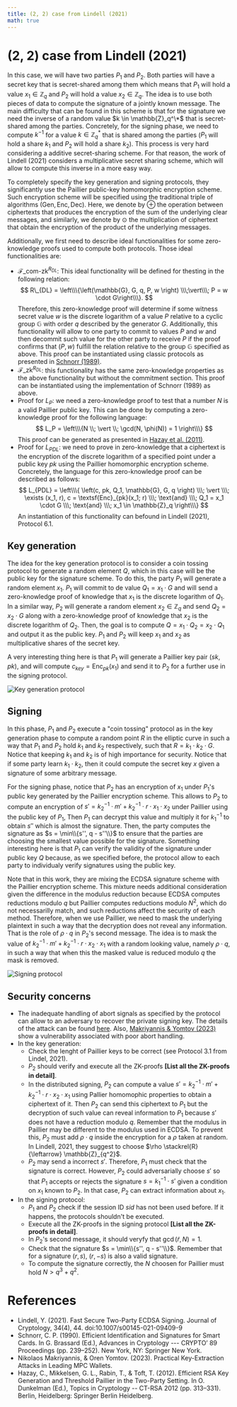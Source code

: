 ```yaml
---
title: (2, 2) case from Lindell (2021)
math: true 
---
```


# (2, 2) case from Lindell (2021)

In this case, we will have two parties $P_1$ and $P_2$. Both parties will have a secret key that is secret-shared among them which means that $P_1$ will hold a value $x_1 \in \mathbb{Z}_q$ and $P_2$ will hold a value $x_2 \in \mathbb{Z}_q$. The idea is to use both pieces of data to compute the signature of a jointly known message. The main difficulty that can be found in this scheme is that for the signature we need the inverse of a random value $k \in \mathbb{Z}_q^\*$ that is secret-shared among the parties. Concretely, for the signing phase, we need to compute $k^{-1}$ for a value $k \in \mathbb{Z}_q^*$ that is shared among the parties ($P_1$ will hold a share $k_1$ and $P_2$ will hold a share $k_2$). This process is very hard considering a additive secret-sharing scheme. For that reason, the work of Lindell (2021) considers a multiplicative secret sharing scheme, which will allow to compute this inverse in a more easy way.

To completely specify the key generation and signing protocols, they significantly use the Paillier public-key homomorphic encryption scheme. Such encryption scheme will be specified using the traditional triple of algorithms $(\textsf{Gen}, \textsf{Enc}, \textsf{Dec})$. Here, we denote by $\oplus$ the operation between ciphertexts that produces the encryption of the sum of the underlying clear messages, and similarly, we denote by $\odot$ the multiplication of ciphertext that obtain the encryption of the product of the underlying messages.

Additionally, we first need to describe ideal functionalities for some zero-knowledge proofs used to compute both protocols. Those ideal functionalities are:
- $\mathcal{F}\_{\textsf{com-zk}}^{R_{DL}}$: This ideal functionality will be defined for thesting in the following relation:
    $$
    R\_{DL} = \left\\\{\left(\mathbb{G}, G, q, P, w \right) \\\;\vert\\\; P = w \cdot G\right\\\}.
    $$
    Therefore, this zero-knowledge proof will determine if some witness secret value $w$ is the discrete logarithm of a value $P$ relative to a cyclic group $\mathbb{G}$ with order $q$ described by the generator $G$. Additionally, this functionality will allow to one party to commit to values $P$ and $w$ and then decommit such value for the other party to receive $P$ if the proof confirms that $(P, w)$ fulfill the relation relative to the group $\mathbb{G}$ specified as above. This proof can be instantiated using classic protocols as presented in [Schnorr (1989)](https://link.springer.com/chapter/10.1007/0-387-34805-0_22).
- $\mathcal{F}\_{\textsf{zk}}^{R_{DL}}$: this functionality has the same zero-knowledge properties as the above functionality but without the commitment section. This proof can be instantiated using the implementation of Schnorr (1989) as above.
- Proof for $L_P$: we need a zero-knowledge proof to test that a number $N$ is a valid Paillier public key. This can be done by computing a zero-knowledge proof for the following language:
    $$
    L_P = \left\\\{N \\; \vert \\; \gcd(N, \phi(N)) = 1 \right\\\}
    $$
    This proof can be generated as presented in [Hazay et al. (2011)](https://eprint.iacr.org/2011/494).
- Proof for $L_{PDL}$: we need to prove in zero-knowledge that a ciphertext is the encryption of the discrete logarithm of a specified point under a public key $pk$ using the Paillier homomorphic encryption scheme. Concretely, the language for this zero-knowledge proof can be described as follows:
    $$
    L_{PDL} = \left\\\{ \left(c, pk, Q_1, \mathbb{G}, G, q \right) \\\; \vert \\\; \exists (x_1, r), c = \textsf{Enc}_{pk}(x_1; r) \\\; \text{and} \\\; Q_1 = x_1 \cdot G \\\; \text{and} \\\; x_1 \in \mathbb{Z}_q \right\\\}
    $$
    An instantiation of this functionality can befound in Lindell (2021), Protocol 6.1.

## Key generation

The idea for the key generation protocol is to consider a coin tossing protocol to generate a random element $Q$, which in this case will be the public key for the signature scheme. To do this, the party $P_1$ will generate a random element $x_1$. $P_1$ will commit to de value $Q_1 = x_1 \cdot G$ and will send a zero-knowledge proof of knowledge that $x_1$ is the discrete logarithm of $Q_1$. In a similar way, $P_2$ will generate a random element $x_2 \in \mathbb{Z}_q$ and send $Q_2 = x_2 \cdot G$ along with a zero-knowledge proof of knowledge that $x_2$ is the discrete logarithm of $Q_2$. Then, the goal is to compute $Q = x_1 \cdot Q_2 = x_2 \cdot Q_1$ and output it as the public key. $P_1$ and $P_2$ will keep $x_1$ and $x_2$ as multiplicative shares of the secret key.

A very interesting thing here is that $P_1$ will generate a Paillier key pair $(sk, pk)$, and will compute $c_{key} = \textsf{Enc}_{pk}(x_1)$ and send it to $P_2$ for a further use in the signing protocol.

![Key generation protocol](key_generation.png)

## Signing

In this phase, $P_1$ and $P_2$ execute a "coin tossing" protocol as in the key generation phase to compute a random point $R$ in the elliptic curve in such a way that $P_1$ and $P_2$ hold $k_1$ and $k_2$ respectively, such that $R = k_1 \cdot k_2 \cdot G$. Notice that keeping $k_1$ and $k_2$ is of high importance for security. Notice that if some party learn $k_1 \cdot k_2$, then it could compute the secret key $x$ given a signature of some arbitrary message.

For the signing phase, notice that $P_2$ has an encryption of $x_1$ under $P_1$'s public key generated by the Paillier encryption scheme. This allows to $P_2$ to compute an encryption of $s' = k_2^{-1} \cdot m' + k_2^{-1}\cdot r \cdot x_1 \cdot x_2$ under Paillier using the public key of $P_1$, Then $P_1$ can decrypt this value and multiply it for $k_1^{-1}$ to obtain $s''$ which is almost the signature. Then, the party computes the signature as $s = \min\\{s'', q - s''\\}$ to ensure that the parties are choosing the smallest value possible for the signature. Something interesting here is that $P_1$ can verify the validity of the signature under public key $Q$ because, as we specified before, the protocol allow to each party to individualy verify signatures using the public key.

Note that in this work, they are mixing the ECDSA signature scheme with the Paillier encryption scheme. This mixture needs additional consideration given the difference in the modulus reduction because ECDSA computes reductions modulo $q$ but Paillier computes reductions modulo $N^2$, which do not necessarilly match, and such reductions affect the security of each method. Therefore, when we use Paillier, we need to mask the underlying plaintext in such a way that the decryption does not reveal any information. That is the role of $\rho \cdot q$ in $P_2$'s second message. The idea is to mask the value of $k_2^{-1} \cdot m' + k_2^{-1} \cdot r \cdot x_2 \cdot x_1$ with a random looking value, namely $\rho \cdot q$, in such a way that when this the masked value is reduced modulo $q$ the mask is removed.

![Signing protocol](signing.png)

## Security concerns

- The inadequate handling of abort signals as specified by the protocol can allow to an adversary to recover the private signing key. The details of the attack can be found [here](https://nvd.nist.gov/vuln/detail/CVE-2023-33242). Also, [Makriyannis & Yomtov (2023)](https://eprint.iacr.org/2023/1234) show a vulnerability associated with poor abort handling.
- In the key generation:
    - Check the lenght of Paillier keys to be correct (see Protocol 3.1 from Lindel, 2021).
    - $P_2$ should verify and execute all the ZK-proofs **[List all the ZK-proofs in detail]**.
    - In the distributed signing, $P_2$ can compute a value $s' = k_2^{-1} \cdot m' + k_2^{-1} \cdot r \cdot x_2 \cdot x_1$ using Pallier homomophic properties to obtain a ciphertext of it. Then $P_2$ can send this ciphertext to $P_1$ but the decryption of such value can reveal information to $P_1$ because $s'$ does not have a reduction modulo $q$. Remember that the modulus in Paillier may be different to the modulus used in ECDSA. To prevent this, $P_2$ must add $\rho \cdot q$ inside the encryption for a $\rho$ taken at random. In Lindell, 2021, they suggest to choose $\rho \stackrel{R}{\leftarrow} \mathbb{Z}_{q^2}$.
    - $P_2$ may send a incorrect $s'$. Therefore, $P_1$ must check that the signature is correct. However, $P_2$ could adversarially choose $s'$ so that $P_1$ accepts or rejects the signature $s = k_1^{-1} \cdot s'$ given a condition on $x_1$ known to $P_2$. In that case, $P_2$ can extract information about $x_1$.
- In the signing protocol:
    - $P_1$ and $P_2$ check if the session ID $sid$ has not been used before. If it happens, the protocols shouldn't be executed.
    - Execute all the ZK-proofs in the signing protocol **[List all the ZK-proofs in detail]**.
    - In $P_2$'s second message, it should veryfy that $\gcd(\tilde{r}, N) = 1$.
    - Check that the signature $s = \min\\{s'', q - s''\\}$. Remember that for a signature $(r, s)$, $(r, -s)$ is also a valid signature.
    - To compute the signature correctly, the $N$ choosen for Paillier must hold $N > q^3 + q^2$.

# References

- Lindell, Y. (2021). Fast Secure Two-Party ECDSA Signing. Journal of Cryptology, 34(4), 44. doi:10.1007/s00145-021-09409-9
- Schnorr, C. P. (1990). Efficient Identification and Signatures for Smart Cards. In G. Brassard (Ed.), Advances in Cryptology --- CRYPTO’ 89 Proceedings (pp. 239–252). New York, NY: Springer New York.
- Nikolaos Makriyannis, & Oren Yomtov. (2023). Practical Key-Extraction Attacks in Leading MPC Wallets.
- Hazay, C., Mikkelsen, G. L., Rabin, T., & Toft, T. (2012). Efficient RSA Key Generation and Threshold Paillier in the Two-Party Setting. In O. Dunkelman (Ed.), Topics in Cryptology -- CT-RSA 2012 (pp. 313–331). Berlin, Heidelberg: Springer Berlin Heidelberg.
    